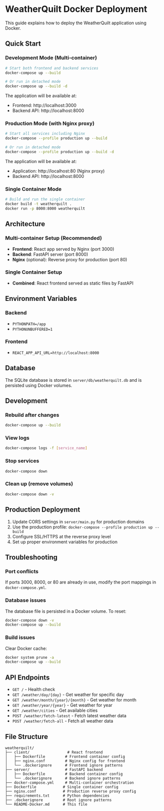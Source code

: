 # WeatherQuilt Docker Deployment

This guide explains how to deploy the WeatherQuilt application using Docker.

## Quick Start

### Development Mode (Multi-container)

```bash
# Start both frontend and backend services
docker-compose up --build

# Or run in detached mode
docker-compose up --build -d
```

The application will be available at:
- Frontend: http://localhost:3000
- Backend API: http://localhost:8000

### Production Mode (with Nginx proxy)

```bash
# Start all services including Nginx
docker-compose --profile production up --build

# Or run in detached mode
docker-compose --profile production up --build -d
```

The application will be available at:
- Application: http://localhost:80 (Nginx proxy)
- Backend API: http://localhost:8000

### Single Container Mode

```bash
# Build and run the single container
docker build -t weatherquilt .
docker run -p 8000:8000 weatherquilt
```

## Architecture

### Multi-container Setup (Recommended)

- **Frontend**: React app served by Nginx (port 3000)
- **Backend**: FastAPI server (port 8000)
- **Nginx** (optional): Reverse proxy for production (port 80)

### Single Container Setup

- **Combined**: React frontend served as static files by FastAPI

## Environment Variables

### Backend
- `PYTHONPATH=/app`
- `PYTHONUNBUFFERED=1`

### Frontend
- `REACT_APP_API_URL=http://localhost:8000`

## Database

The SQLite database is stored in `server/db/weatherquilt.db` and is persisted using Docker volumes.

## Development

### Rebuild after changes
```bash
docker-compose up --build
```

### View logs
```bash
docker-compose logs -f [service_name]
```

### Stop services
```bash
docker-compose down
```

### Clean up (remove volumes)
```bash
docker-compose down -v
```

## Production Deployment

1. Update CORS settings in `server/main.py` for production domains
2. Use the production profile: `docker-compose --profile production up --build`
3. Configure SSL/HTTPS at the reverse proxy level
4. Set up proper environment variables for production

## Troubleshooting

### Port conflicts
If ports 3000, 8000, or 80 are already in use, modify the port mappings in `docker-compose.yml`.

### Database issues
The database file is persisted in a Docker volume. To reset:
```bash
docker-compose down -v
docker-compose up --build
```

### Build issues
Clear Docker cache:
```bash
docker system prune -a
docker-compose up --build
```

## API Endpoints

- `GET /` - Health check
- `GET /weather/day/{day}` - Get weather for specific day
- `GET /weather/month/{year}/{month}` - Get weather for month
- `GET /weather/year/{year}` - Get weather for year
- `GET /weather/cities` - Get available cities
- `POST /weather/fetch-latest` - Fetch latest weather data
- `POST /weather/fetch-all` - Fetch all weather data

## File Structure

```
weatherquilt/
├── client/                 # React frontend
│   ├── Dockerfile         # Frontend container config
│   ├── nginx.conf         # Nginx config for frontend
│   └── .dockerignore      # Frontend ignore patterns
├── server/                # FastAPI backend
│   ├── Dockerfile         # Backend container config
│   └── .dockerignore      # Backend ignore patterns
├── docker-compose.yml     # Multi-container orchestration
├── Dockerfile            # Single container config
├── nginx.conf            # Production reverse proxy config
├── requirements.txt      # Python dependencies
├── .dockerignore         # Root ignore patterns
└── README-Docker.md      # This file
```
